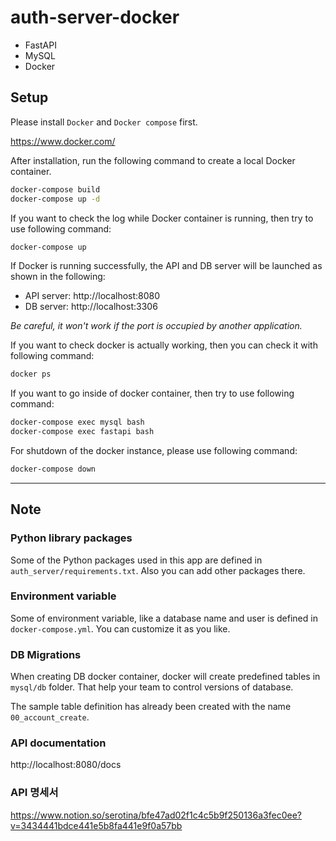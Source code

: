 # auth-server-docker

- FastAPI
- MySQL
- Docker

## Setup

Please install `Docker` and `Docker compose` first.

https://www.docker.com/

After installation, run the following command to create a local Docker container.

```bash
docker-compose build
docker-compose up -d
```

If you want to check the log while Docker container is running, then try to use following command:

```bash
docker-compose up
```

If Docker is running successfully, the API and DB server will be launched as shown in the following:

- API server: http://localhost:8080
- DB server: http://localhost:3306

_Be careful, it won't work if the port is occupied by another application._

If you want to check docker is actually working, then you can check it with following command:

```bash
docker ps
```

If you want to go inside of docker container, then try to use following command:

```bash
docker-compose exec mysql bash
docker-compose exec fastapi bash
```

For shutdown of the docker instance, please use following command:

```bash
docker-compose down
```

---
## Note

### Python library packages

Some of the Python packages used in this app are defined in `auth_server/requirements.txt`.
Also you can add other packages there.

### Environment variable

Some of environment variable, like a database name and user is defined in `docker-compose.yml`.
You can customize it as you like.

### DB Migrations

When creating DB docker container, docker will create predefined tables in `mysql/db` folder.
That help your team to control versions of database.

The sample table definition has already been created with the name `00_account_create`.

### API documentation

http://localhost:8080/docs

### API 명세서

https://www.notion.so/serotina/bfe47ad02f1c4c5b9f250136a3fec0ee?v=3434441bdce441e5b8fa441e9f0a57bb